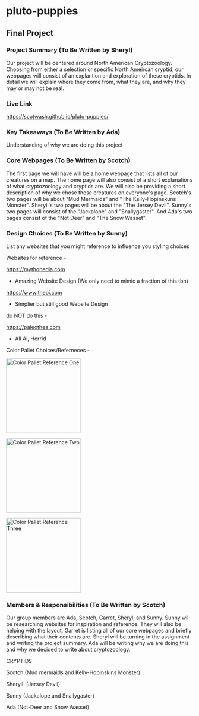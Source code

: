 # pluto-puppies

## Final Project

### Project Summary (To Be Written by Sheryl)

Our project will be centered around North American Cryptozoology. Choosing from either a selection or specific North Ameircan cryptid, our webpages will consist of an explantion and exploration of these cryptids. In detail we will explain where they come from, what they are, and why they may or may not be real.

### Live Link

https://scotwash.github.io/pluto-puppies/

### Key Takeaways (To Be Written by Ada)

Understanding of why we are doing this project

### Core Webpages (To Be Written by Scotch)

The first page we will have will be a home webpage that lists all of our creatures on a map. The home page will also consist of a short explanations of what cryptozoology and cryptids are. We will also be providing a short description of why we chose these creatures on everyone's page. Scotch's two pages will be about "Mud Mermaids" and "The Kelly-Hopinskuns Monster". Sheryll's two pages will be about the "The Jersey Devil". Sunny's two pages will consist of the "Jackalope" and "Snallygaster". And Ada's two pages consist of the "Not Deer" and "The Snow Wasset".

### Design Choices (To Be Written by Sunny)

List any websites that you might reference to influence you styling choices

Websites for reference -

https://mythopedia.com

- Amazing Website Design (We only need to mimic a fraction of this tbh)

https://www.theoi.com

- Simplier but still good Website Design

do NOT do this -

https://paleothea.com

- All AI, Horrid

Color Pallet Choices/Referneces -

![Color Pallet Reference One](https://i.etsystatic.com/6429581/r/il/ea4655/5135707909/il_570xN.5135707909_97po.jpg)

![Color Pallet Reference Two](https://i.etsystatic.com/6429581/r/il/f2b302/5162065592/il_1080xN.5162065592_qpuh.jpg)

![Color Pallet Reference Three](https://www.texasstandard.org/wp-content/uploads/2023/10/CryptidofTexas-1-240x300.png)

<style type="text/css">
    img {
        width:200px
    }
</style>

### Members & Responsibilities (To Be Written by Scotch)

Our group members are Ada, Scotch, Garret, Sheryl, and Sunny. Sunny will be researching websites for inspiration and reference. They will also be helping with the layout. Garret is listing all of our core webpages and briefly describing what their contents are. Sheryl will be turning in the assignment and writing the project summary. Ada will be writing why we are doing this and why we decided to write about cryptozoology.

CRYPTIDS

Scotch (Mud mermaids and Kelly-Hopinskins Monster)

Sheryll: (Jersey Devil)

Sunny (Jackalope and Snallygaster)

Ada (Not-Deer and Snow Wasset)
